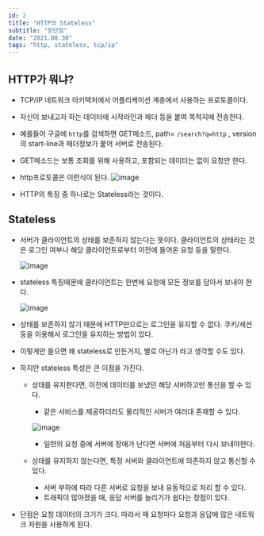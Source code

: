 ```yaml
---
id: 2
title: "HTTP의 Stateless"
subtitle: "장단점"
date: "2021.08.30"
tags: "http, stateless, tcp/ip"
---
```


## HTTP가 뭐냐?

- TCP/IP 네트워크 아키텍처에서 어플리케이션 계층에서 사용하는 프로토콜이다.
- 자신이 보내고자 하는 데이터에 시작라인과 헤더 등을 붙여 목적지에 전송한다.
- 예를들어 구글에 `http`를 검색하면 GET메소드, path= `/search?q=http` , version의 start-line과 헤더정보가 붙어 서버로 전송된다.
- GET메소드는 보통 조회를 위해 사용하고, 포함되는 데이터는 없이 요청만 한다.
- http프로토콜은 이런식이 된다.
  ![image](https://user-images.githubusercontent.com/49135657/131300993-e2a4bf3c-45c1-4249-bec9-193558cfeda2.png)


- HTTP의 특징 중 하나로는 Stateless라는 것이다.

## Stateless

- 서버가 클라이언트의 상태를 보존하지 않는다는 뜻이다. 클라이언트의 상태라는 것은 로그인 여부나 해당 클라이언트로부터 이전에 들어온 요청 등을 말한다.

  ![image](https://user-images.githubusercontent.com/49135657/131301001-d1b5ff48-8e14-45d3-bdd2-a5a521ce7a70.png)

- stateless 특징때문에 클라이언트는 한번에 요청에 모든 정보를 담아서 보내야 한다.

  ![image](https://user-images.githubusercontent.com/49135657/131301018-3e4ee01f-e9d5-4cc1-bc95-244ec140e814.png)

- 상태를 보존하지 않기 때문에 HTTP만으로는 로그인을 유지할 수 없다. 쿠키/세션 등을 이용해서 로그인을 유지하는 방법이 있다.
- 이렇게만 들으면 왜 stateless로 만든거지, 별로 아닌가 라고 생각할 수도 있다.

- 하지만 stateless 특성은 큰 이점을 가진다.
    - 상태를 유지한다면, 이전에 데이터를 보냈던 해당 서버하고만 통신을 할 수 있다.
      - 같은 서비스를 제공하더라도 물리적인 서버가 여러대 존재할 수 있다.

      ![image](https://user-images.githubusercontent.com/49135657/131301049-25ab40a6-a221-4148-aff4-6c8fcd9077b5.png)

      - 일련의 요청 중에 서버에 장애가 난다면 서버에 처음부터 다시 보내야한다.

    - 상태를 유지하지 않는다면, 특정 서버와 클라이언트에 의존하지 않고 통신할 수 있다.
        - 서버 부하에 따라 다른 서버로 요청을 보내 유동적으로 처리 할 수 있다.
        - 트래픽이 많아졌을 때, 응답 서버를 늘리기가 쉽다는 장점이 있다.

- 단점은 요청 데이터의 크기가 크다. 따라서 매 요청마다 요청과 응답에 많은 네트워크 자원을 사용하게 된다.
